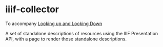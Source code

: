 # iiif-collector

To accompany [Looking up and Looking Down](https://tomcrane.github.io/the-long-iiif/looking-up-and-down.html)

A set of standalone descriptions of resources using the IIIF Presentation API, with a page to render those standalone descriptions.



